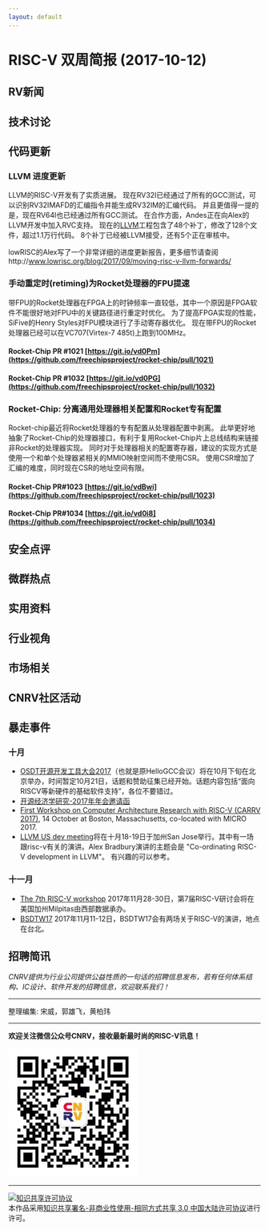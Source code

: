 ```yaml
---
layout: default
---
```


# RISC-V 双周简报 (2017-10-12)

## RV新闻

## 技术讨论

## 代码更新

### LLVM 进度更新

LLVM的RISC-V开发有了实质进展。
现在RV32I已经通过了所有的GCC测试，可以识别RV32IMAFD的汇编指令并能生成RV32IM的汇编代码。
并且更值得一提的是，现在RV64I也已经通过所有GCC测试。
在合作方面，Andes正在向Alex的LLVM开发中加入RVC支持。
现在的[LLVM](https://github.com/lowRISC/riscv-llvm)工程包含了48个补丁，修改了128个文件，超过1.1万行代码。
8个补丁已经被LLVM接受，还有5个正在审核中。

lowRISC的Alex写了一个非常详细的进度更新报告，更多细节请查阅http://www.lowrisc.org/blog/2017/09/moving-risc-v-llvm-forwards/

### 手动重定时(retiming)为Rocket处理器的FPU提速

带FPU的Rocket处理器在FPGA上的时钟频率一直较低，其中一个原因是FPGA软件不能很好地对FPU中的关键路径进行重定时优化。
为了提高FPGA实现的性能，SiFive的Henry Styles对FPU模块进行了手动寄存器优化。
现在带FPU的Rocket处理器已经可以在VC707(Virtex-7 485t)上跑到100MHz。

#### Rocket-Chip PR \#1021 [https://git.io/vd0Pm](https://github.com/freechipsproject/rocket-chip/pull/1021)
#### Rocket-Chip PR \#1032 [https://git.io/vd0PG](https://github.com/freechipsproject/rocket-chip/pull/1032)

### Rocket-Chip: 分离通用处理器相关配置和Rocket专有配置

Rocket-chip最近将Rocket处理器的专有配置从处理器配置中剥离。
此举更好地抽象了Rocket-Chip的处理器接口，有利于复用Rocket-Chip片上总线结构来链接非Rocket的处理器实现。
同时对于处理器相关的配置寄存器，建议的实现方式是使用一个和单个处理器紧相关的MMIO映射空间而不使用CSR。
使用CSR增加了汇编的难度，同时现在CSR的地址空间有限。

#### Rocket-Chip PR\#1023 [https://git.io/vdBwi](https://github.com/freechipsproject/rocket-chip/pull/1023)
#### Rocket-Chip PR\#1034 [https://git.io/vd0i8](https://github.com/freechipsproject/rocket-chip/pull/1034)

## 安全点评

## 微群热点

## 实用资料

## 行业视角

## 市场相关

## CNRV社区活动

## 暴走事件

### 十月

+ [OSDT开源开发工具大会2017](http://www.hellogcc.org/?p=34315)（也就是原HelloGCC会议）将在10月下旬在北京举办，时间暂定10月21日，话题和赞助征集已经开始。话题内容包括“面向RISCV等新硬件的基础软件支持”，各位不要错过。
+ [开源经济学研究-2017年年会邀请函](http://www.open-source-economics.org/open_source_economics_2017.html)
+ [First Workshop on Computer Architecture Research with RISC-V (CARRV 2017)](https://carrv.github.io/#first-workshop-on-computer-architecture-research-with-risc-v-carrv-2017), 14 October at Boston, Massachusetts, co-located with MICRO 2017.
+ [LLVM US dev meeting](https://llvm.org/devmtg/2017-10/#bof4)将在十月18-19日于加州San Jose举行。其中有一场跟risc-v有关的演讲。Alex Bradbury演讲的主题会是 "Co-ordinating RISC-V development in LLVM"。 有兴趣的可以参考。

### 十一月

+ [The 7th RISC-V workshop](https://www.softconf.com/h/riscv7thwkshp/) 2017年11月28-30日，第7届RISC-V研讨会将在美国加州Milpitas由西部数据承办。
+ [BSDTW17](https://bsdtw.org/) 2017年11月11-12日，BSDTW17会有两场关于RISC-V的演讲，地点在台北。

## 招聘简讯

_CNRV提供为行业公司提供公益性质的一句话的招聘信息发布，若有任何体系结构、IC设计、软件开发的招聘信息，欢迎联系我们！_

----

整理编集: 宋威，郭雄飞，黄柏玮

----

**欢迎关注微信公众号CNRV，接收最新最时尚的RISC-V讯息！**

![CNRV微信公众号](/assets/images/cnrv_qr.png)

----

<a rel="license" href="http://creativecommons.org/licenses/by-nc-sa/3.0/cn/"><img alt="知识共享许可协议" style="border-width:0" src="https://i.creativecommons.org/l/by-nc-sa/3.0/cn/80x15.png" /></a><br />本作品采用<a rel="license" href="http://creativecommons.org/licenses/by-nc-sa/3.0/cn/">知识共享署名-非商业性使用-相同方式共享 3.0 中国大陆许可协议</a>进行许可。
